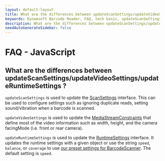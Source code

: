 ```yaml
---
layout: default-layout
title: What are the differences between updateScanSettings/updateVideoSettings/updateRuntimeSettings?
keywords: Dynamsoft Barcode Reader, FAQ, tech basic, updateScanSettings, updateVideoSettings, updateRuntimeSettings
description: What are the differences between updateScanSettings/updateVideoSettings/updateRuntimeSettings?
needAutoGenerateSidebar: false
---
```


# FAQ - JavaScript

## What are the differences between updateScanSettings/updateVideoSettings/updateRuntimeSettings ?

`updateScanSettings` is used to update the [ScanSettings](https://www.dynamsoft.com/barcode-reader/programming/javascript/api-reference/interface/ScanSettings.html?ver=latest) interface. This can be used to configure settings such as ignoring duplicate reads, setting sound/vibration when a barcode is scanned. 

`updateVideoSettings` is used to update the [MediaStreamConstraints](https://developer.mozilla.org/en-US/docs/Web/API/Media_Streams_API/Constraints) that define most of the video information such as width, height, and the camera facingMode (i.e. front or rear camera).

`updateRuntimeSettings` is used to update the [RuntimeSettings](https://www.dynamsoft.com/barcode-reader/programming/javascript/api-reference/interface/RuntimeSettings.html?ver=latest) interface. It updates the runtime settings with a given object or use the string `speed`, `balance`, or `coverage` to use [our preset settings for BarcodeScanner](https://www.dynamsoft.com/barcode-reader/parameters/structure-and-interfaces-of-parameters.html?ver=latest#using-runtime-settings-templates). The default setting is `speed`.
